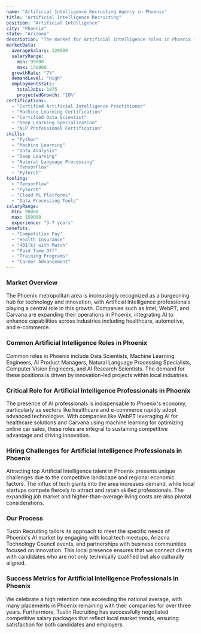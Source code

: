```yaml
---
name: "Artificial Intelligence Recruiting Agency in Phoenix"
title: "Artificial Intelligence Recruiting"
position: "Artificial Intelligence"
city: "Phoenix"
state: "Arizona"
description: "The market for Artificial Intelligence roles in Phoenix is rapidly growing, with increasing demand across various industries such as technology, healthcare, and finance."
marketData:
  averageSalary: 120000
  salaryRange:
    min: 90000
    max: 150000
  growthRate: "7%"
  demandLevel: "High"
  employmentStats:
    totalJobs: 1875
    projectedGrowth: "10%"
certifications:
  - "Certified Artificial Intelligence Practitioner"
  - "Machine Learning Certification"
  - "Certified Data Scientist"
  - "Deep Learning Specialization"
  - "NLP Professional Certification"
skills:
  - "Python"
  - "Machine Learning"
  - "Data Analysis"
  - "Deep Learning"
  - "Natural Language Processing"
  - "TensorFlow"
  - "PyTorch"
tooling:
  - "TensorFlow"
  - "PyTorch"
  - "Cloud ML Platforms"
  - "Data Processing Tools"
salaryRange:
  min: 90000
  max: 150000
  experience: "3-7 years"
benefits:
  - "Competitive Pay"
  - "Health Insurance"
  - "401(k) with Match"
  - "Paid Time Off"
  - "Training Programs"
  - "Career Advancement"
---
```


### Market Overview
The Phoenix metropolitan area is increasingly recognized as a burgeoning hub for technology and innovation, with Artificial Intelligence professionals playing a central role in this growth. Companies such as Intel, WebPT, and Carvana are expanding their operations in Phoenix, integrating AI to enhance capabilities across industries including healthcare, automotive, and e-commerce.
### Common Artificial Intelligence Roles in Phoenix
Common roles in Phoenix include Data Scientists, Machine Learning Engineers, AI Product Managers, Natural Language Processing Specialists, Computer Vision Engineers, and AI Research Scientists. The demand for these positions is driven by innovation-led projects within local industries.

### Critical Role for Artificial Intelligence Professionals in Phoenix
The presence of AI professionals is indispensable to Phoenix's economy, particularly as sectors like healthcare and e-commerce rapidly adopt advanced technologies. With companies like WebPT leveraging AI for healthcare solutions and Carvana using machine learning for optimizing online car sales, these roles are integral to sustaining competitive advantage and driving innovation.

### Hiring Challenges for Artificial Intelligence Professionals in Phoenix
Attracting top Artificial Intelligence talent in Phoenix presents unique challenges due to the competitive landscape and regional economic factors. The influx of tech giants into the area increases demand, while local startups compete fiercely to attract and retain skilled professionals. The expanding job market and higher-than-average living costs are also pivotal considerations.

### Our Process
Tustin Recruiting tailors its approach to meet the specific needs of Phoenix's AI market by engaging with local tech meetups, Arizona Technology Council events, and partnerships with business communities focused on innovation. This local presence ensures that we connect clients with candidates who are not only technically qualified but also culturally aligned.

### Success Metrics for Artificial Intelligence Professionals in Phoenix
We celebrate a high retention rate exceeding the national average, with many placements in Phoenix remaining with their companies for over three years. Furthermore, Tustin Recruiting has successfully negotiated competitive salary packages that reflect local market trends, ensuring satisfaction for both candidates and employers.